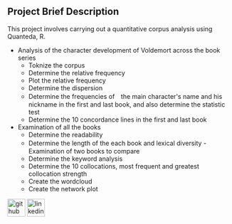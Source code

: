 ## Project Brief Description
This project involves carrying out a quantitative corpus analysis using Quanteda, R.
- Analysis of the character development of Voldemort across the book series
  - Toknize the corpus
  - Determine the relative frequency
  - Plot the relative frequency
  - Determine the dispersion
  - Determine the frequencies of　the main character's name and his nickname in the first and last book, and also determine the statistic test
  - Determine the 10 concordance lines in the first and last book
- Examination of all the books
  - Determine the readability
  - Determine the length of the each book and lexical diversity
-　Examination of two books to compare 
  - Determine the keyword analysis
  - Determine the 10 collocations, most frequent and greatest collocation strength
  - Create the wordcloud
  - Create the network plot


[<img src='https://cdn.jsdelivr.net/npm/simple-icons@3.0.1/icons/github.svg' alt='github' height='40'>](https://github.com/pp203)  [<img src='https://cdn.jsdelivr.net/npm/simple-icons@3.0.1/icons/linkedin.svg' alt='linkedin' height='40'>](https://www.linkedin.com/in/seina-yamada-08756b207/)  

